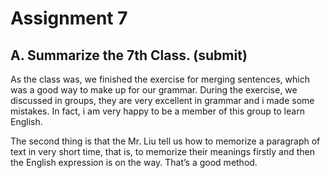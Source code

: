# Assignment 7

## A. Summarize the 7th Class. (submit)  

As the class was, we finished the exercise for merging sentences, which was a good way to make up for our grammar. During the exercise, we discussed in groups, they are very excellent in grammar and i made some mistakes. In fact, i am very happy to be a member of this group to learn English. 

The second thing is that the Mr. Liu tell us how to memorize a paragraph of text in very short time, that is, to memorize their meanings firstly and then the English expression is on the way. That’s a good method.

